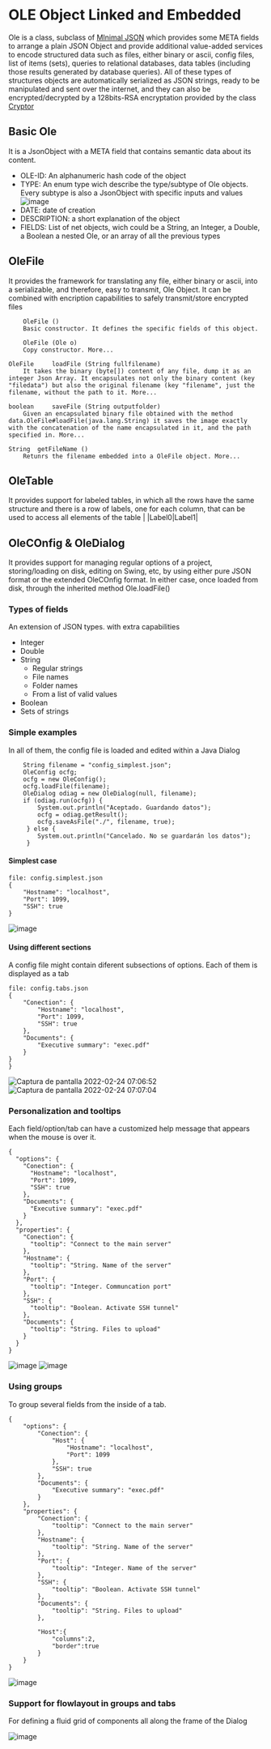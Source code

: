 # OLE Object Linked and Embedded
Ole is a class, subclass of [MInimal JSON](https://github.com/ralfstx/minimal-json) which provides some META fields to arrange a plain JSON Object and provide additional value-added services to encode structured data such as files, either binary or ascii, config files, list of items (sets), queries to relational databases, data tables (including those results generated by database queries). All of these types of structures objects are automatically serialized as JSON strings, ready to be manipulated and sent over the internet, and they can also be encrypted/decrypted by a 128bits-RSA encryptation provided by the class [Cryptor](https://github.com/Anatoli-Grishenko/LARVA-Ecosystem/blob/main/Cryptor.md)

## Basic Ole
It is a JsonObject with a META field that contains semantic data about its content.
- OLE-ID: An alphanumeric hash code of the object 
- TYPE: An enum type wich describe the type/subtype of Ole objects. Every subtype is also a JsonObject with specific inputs and values
 ![image](https://user-images.githubusercontent.com/9058636/154640288-e59462e1-e0b9-429b-87a1-02aafbd39896.png)
- DATE: date of creation
- DESCRIPTION: a short explanation of the object
- FIELDS: List of net objects, wich could be a String, an Integer, a Double, a Boolean a nested Ole, or an array of all the previous types


## OleFile
It provides the framework for translating any file, either binary or ascii, into a serializable, and therefore, easy to transmit, Ole Object. It can be combined with encription capabilities to safely transmit/store encrypted files

````
 	OleFile ()
 	Basic constructor. It defines the specific fields of this object.
 
 	OleFile (Ole o)
 	Copy constructor. More...
 
OleFile 	loadFile (String fullfilename)
 	It takes the binary (byte[]) content of any file, dump it as an integer Json Array. It encapsulates not only the binary content (key "filedata") but also the original filename (key "filename", just the filename, without the path to it. More...
 
boolean 	saveFile (String outputfolder)
 	Given an encapsulated binary file obtained with the method data.OleFile#loadFile(java.lang.String) it saves the image exactly with the concatenation of the name encapsulated in it, and the path specified in. More...
 
String 	getFileName ()
 	Retunrs the filename embedded into a OleFile object. More...
````

## OleTable
It provides support for labeled tables, in which all the rows have the same structure and there is a row of labels, one for each column, that can be used to access all elements of the table
| |Label0|Label1|

## OleCOnfig & OleDialog

It provides support for managing regular options of a project, storing/loading on disk, editing on Swing, etc, by using either pure JSON format or the extended OleCOnfig format. In either case, once loaded from disk, through the inherited method Ole.loadFile()

### Types of fields
An extension of JSON types. with extra capabilities
- Integer
- Double
- String
   - Regular strings
   - File names
   - Folder names
   - From a list of valid values 
- Boolean
- Sets of strings



### Simple examples
In all of them, the config file is loaded and edited within a Java Dialog
````
    String filename = "config_simplest.json";
    OleConfig ocfg;
    ocfg = new OleConfig();
    ocfg.loadFile(filename);
    OleDialog odiag = new OleDialog(null, filename);
    if (odiag.run(ocfg)) {
        System.out.println("Aceptado. Guardando datos");
        ocfg = odiag.getResult();
        ocfg.saveAsFile("./", filename, true);
     } else {
        System.out.println("Cancelado. No se guardarán los datos");
     }
````


#### Simplest case


````
file: config.simplest.json
{
    "Hostname": "localhost",
    "Port": 1099,
    "SSH": true
}
````

![image](https://user-images.githubusercontent.com/9058636/155308735-ac67277a-1f92-4799-a920-013c5fb7dc33.png)

#### Using different sections
A config file might contain diferent subsections of options. Each of them is displayed as a tab

````
file: config.tabs.json
{
    "Conection": {
        "Hostname": "localhost",
        "Port": 1099,
        "SSH": true
    },
    "Documents": {
        "Executive summary": "exec.pdf"
    }
}
}
````

![Captura de pantalla 2022-02-24 07:06:52](https://user-images.githubusercontent.com/9058636/155467637-4cae81e0-6e3c-44c2-b516-92fd9bf632be.png) 
![Captura de pantalla 2022-02-24 07:07:04](https://user-images.githubusercontent.com/9058636/155467650-f09f9ada-7447-4b0c-b40d-c8f16a526a92.png)



### Personalization and tooltips
Each field/option/tab can have a customized help message that appears when the mouse is over it.


````
{
  "options": {
    "Conection": {
      "Hostname": "localhost",
      "Port": 1099,
      "SSH": true
    },
    "Documents": {
      "Executive summary": "exec.pdf"
    }
  },
  "properties": {
    "Conection": {
      "tooltip": "Connect to the main server"
    },
    "Hostname": {
      "tooltip": "String. Name of the server"
    },
    "Port": {
      "tooltip": "Integer. Communcation port"
    },
    "SSH": {
      "tooltip": "Boolean. Activate SSH tunnel"
    },
    "Documents": {
      "tooltip": "String. Files to upload"
    }
  }
}
```` 
![image](https://user-images.githubusercontent.com/9058636/155468945-8c72c91b-24b0-4ee4-80f6-7a2e451f98f7.png) ![image](https://user-images.githubusercontent.com/9058636/155469047-389d98c5-34d2-4a18-8572-ce84a531ca49.png)



### Using groups
To group several fields from the inside of a tab.
````
{
    "options": {
        "Conection": {
            "Host": {
                "Hostname": "localhost",
                "Port": 1099
            },
            "SSH": true
        },
        "Documents": {
            "Executive summary": "exec.pdf"
        }
    },
    "properties": {
        "Conection": {
            "tooltip": "Connect to the main server"
        },
        "Hostname": {
            "tooltip": "String. Name of the server"
        },
        "Port": {
            "tooltip": "Integer. Name of the server"
        },
        "SSH": {
            "tooltip": "Boolean. Activate SSH tunnel"
        },
        "Documents": {
            "tooltip": "String. Files to upload"
        },
        
        "Host":{
            "columns":2,
            "border":true
        }
    }
}
````
![image](https://user-images.githubusercontent.com/9058636/155315876-f9dc7920-de12-4ae8-a721-867bab17f11e.png)


### Support for flowlayout in groups and tabs
For defining a fluid grid of components all along the frame of the Dialog

![image](https://user-images.githubusercontent.com/9058636/155317166-2f7b26de-e38c-49da-99b1-665f7f78c704.png)
